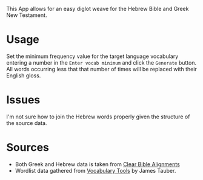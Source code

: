 This App allows for an easy diglot weave for the Hebrew Bible and Greek New Testament.

# Usage

Set the minimum frequency value for the target language vocabulary entering a number in the `Enter vocab minimum` and click the `Generate` button. All words occurring less that that number of times will be replaced with their English gloss. 

# Issues

I'm not sure how to join the Hebrew words properly given the structure of the source data. 

# Sources

 - Both Greek and Hebrew data is taken from [Clear Bible Alignments](https://github.com/Clear-Bible/Alignments)
 - Wordlist data gathered from [Vocabulary Tools](https://github.com/jtauber/vocabulary-tools) by James Tauber.
